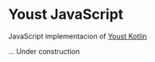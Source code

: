 # Youst JavaScript
JavaScript implementacion of [Youst Kotlin](https://github.com/yellowme/youst-kotlin/blob/develop/README.md)

... Under construction